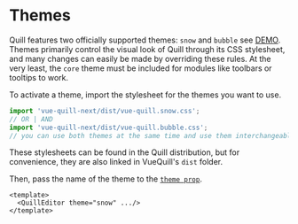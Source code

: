 # Themes

Quill features two officially supported themes: `snow` and `bubble` see [DEMO](https://vueup.github.io/vue-quill/).
Themes primarily control the visual look of Quill through its CSS stylesheet, and many changes can easily be made by overriding these rules. At the very least, the `core` theme must be included for modules like toolbars or tooltips to work.

To activate a theme, import the stylesheet for the themes you want to use.

~~~ javascript
import 'vue-quill-next/dist/vue-quill.snow.css';
// OR | AND
import 'vue-quill-next/dist/vue-quill.bubble.css';
// you can use both themes at the same time and use them interchangeably
~~~

These stylesheets can be found in the Quill distribution, but for convenience, they are also linked in VueQuill's `dist` folder.

Then, pass the name of the theme to the [`theme prop`](../api/index.md).

~~~ vue
<template>
  <QuillEditor theme="snow" .../>
</template>
~~~